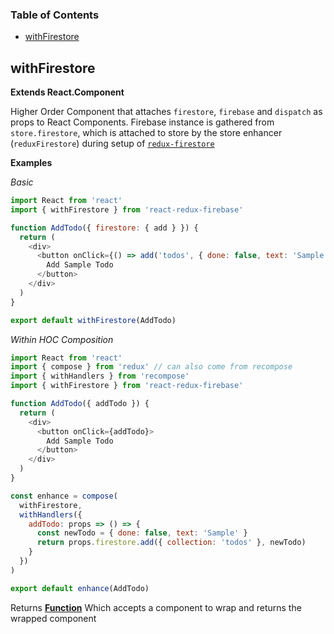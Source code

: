 <!-- Generated by documentation.js. Update this documentation by updating the source code. -->

### Table of Contents

-   [withFirestore](#withfirestore)

## withFirestore

**Extends React.Component**

Higher Order Component that attaches `firestore`, `firebase`
and `dispatch` as props to React Components. Firebase instance is gathered
from `store.firestore`, which is attached to store by the store enhancer
(`reduxFirestore`) during setup of
[`redux-firestore`](https://github.com/prescottprue/redux-firestore)

**Examples**

_Basic_

```javascript
import React from 'react'
import { withFirestore } from 'react-redux-firebase'

function AddTodo({ firestore: { add } }) {
  return (
    <div>
      <button onClick={() => add('todos', { done: false, text: 'Sample' })}>
        Add Sample Todo
      </button>
    </div>
  )
}

export default withFirestore(AddTodo)
```

_Within HOC Composition_

```javascript
import React from 'react'
import { compose } from 'redux' // can also come from recompose
import { withHandlers } from 'recompose'
import { withFirestore } from 'react-redux-firebase'

function AddTodo({ addTodo }) {
  return (
    <div>
      <button onClick={addTodo}>
        Add Sample Todo
      </button>
    </div>
  )
}

const enhance = compose(
  withFirestore,
  withHandlers({
    addTodo: props => () => {
      const newTodo = { done: false, text: 'Sample' }
      return props.firestore.add({ collection: 'todos' }, newTodo)
    }
  })
)

export default enhance(AddTodo)
```

Returns **[Function](https://developer.mozilla.org/docs/Web/JavaScript/Reference/Statements/function)** Which accepts a component to wrap and returns the
wrapped component
